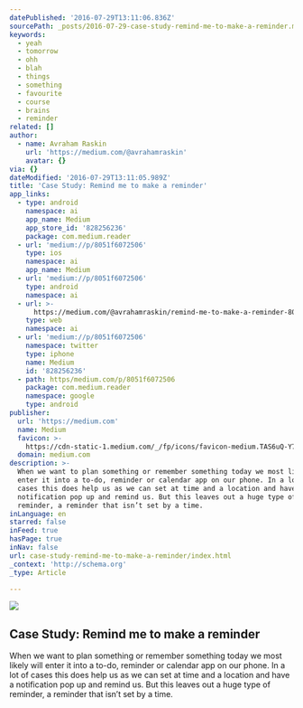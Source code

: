 ```yaml
---
datePublished: '2016-07-29T13:11:06.836Z'
sourcePath: _posts/2016-07-29-case-study-remind-me-to-make-a-reminder.md
keywords:
  - yeah
  - tomorrow
  - ohh
  - blah
  - things
  - something
  - favourite
  - course
  - brains
  - reminder
related: []
author:
  - name: Avraham Raskin
    url: 'https://medium.com/@avrahamraskin'
    avatar: {}
via: {}
dateModified: '2016-07-29T13:11:05.989Z'
title: 'Case Study: Remind me to make a reminder'
app_links:
  - type: android
    namespace: ai
    app_name: Medium
    app_store_id: '828256236'
    package: com.medium.reader
  - url: 'medium://p/8051f6072506'
    type: ios
    namespace: ai
    app_name: Medium
  - url: 'medium://p/8051f6072506'
    type: android
    namespace: ai
  - url: >-
      https://medium.com/@avrahamraskin/remind-me-to-make-a-reminder-8051f6072506
    type: web
    namespace: ai
  - url: 'medium://p/8051f6072506'
    namespace: twitter
    type: iphone
    name: Medium
    id: '828256236'
  - path: https/medium.com/p/8051f6072506
    package: com.medium.reader
    namespace: google
    type: android
publisher:
  url: 'https://medium.com'
  name: Medium
  favicon: >-
    https://cdn-static-1.medium.com/_/fp/icons/favicon-medium.TAS6uQ-Y7kcKgi0xjcYHXw.ico
  domain: medium.com
description: >-
  When we want to plan something or remember something today we most likely will
  enter it into a to-do, reminder or calendar app on our phone. In a lot of
  cases this does help us as we can set at time and a location and have a
  notification pop up and remind us. But this leaves out a huge type of
  reminder, a reminder that isn’t set by a time.
inLanguage: en
starred: false
inFeed: true
hasPage: true
inNav: false
url: case-study-remind-me-to-make-a-reminder/index.html
_context: 'http://schema.org'
_type: Article

---
```

<article style=""><img src="https://imgflo.herokuapp.com/graph/vahj1ThiexotieMo/130bd030b2b0d50a7379e62f1c1b2fa9/noop.jpeg?input=https%3A%2F%2Fcdn-images-1.medium.com%2Fmax%2F1200%2F1*6CAhQIy2e7AaToKPvf9AFw.jpeg" /><h1>Case Study: Remind me to make a reminder</h1><p>When we want to plan something or remember something today we most likely will enter it into a to-do, reminder or calendar app on our phone. In a lot of cases this does help us as we can set at time and a location and have a notification pop up and remind us. But this leaves out a huge type of reminder, a reminder that isn’t set by a time.</p></article>